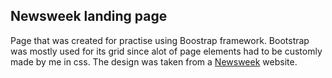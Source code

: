 ## Newsweek landing page
Page that was created for practise using Boostrap framework. 
Bootstrap was mostly used for its grid since alot of page elements had to be customly made by me in css. 
The design was taken from a [Newsweek](https://www.newsweek.com) website.
